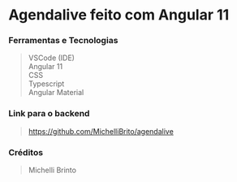 # Agendalive feito com Angular 11

### Ferramentas e Tecnologias
> VSCode (IDE) <br>
> Angular 11 <br>
> CSS <br>
> Typescript <br>
> Angular Material <br>
> 
### Link para o backend 
> https://github.com/MichelliBrito/agendalive <br>
### Créditos 
> Michelli Brinto <br>